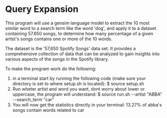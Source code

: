# Query Expansion

This program will use a gensim language  model to extract the 10 most similar word to a search term like the word 'dog', and apply it to a dataset containing 57.650 songs, to determine how many percentage of a given aritst's songs contains one or more of the 10 words. 

The dataset is the '57,650 Spotify Songs' data set. It provides a comprehensive collection of data that can be analyzed to gain insights into various aspects of the songs in the Spotify library.


To make the program work do the following:

1) in a terminal start by running the following code (make sure your directory is set to where setup.sh is located):
    $ source setup.sh
2) Run wheter artist and word you want, dont worry about lower or uppercase, the program will understand:
    $ source run.sh --artist "ABBA" --search_term "car"
3) You will now get the statistics directly in your terminal:
    13.27% of abba's songs contain words related to car